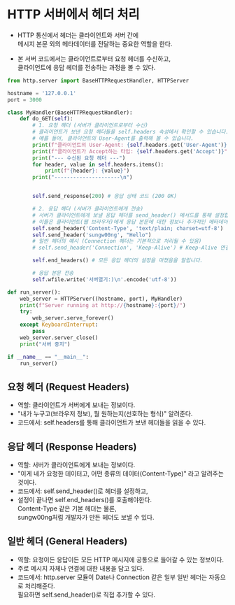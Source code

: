 #  HTTP 서버에서 헤더 처리
- HTTP 통신에서 헤더는 클라이언트와 서버 간에  <br>
메시지 본문 외의 메타데이터를 전달하는 중요한 역할을 한다. <br>

- 본 서버 코드에서는 클라이언트로부터 요청 헤더를 수신하고, <br>
클라이언트에 응답 헤더를 전송하는 과정을 볼 수 있다. <br>
```python
from http.server import BaseHTTPRequestHandler, HTTPServer

hostname = '127.0.0.1'
port = 3000

class MyHandler(BaseHTTPRequestHandler):
    def do_GET(self):
        # 1. 요청 헤더 (서버가 클라이언트로부터 수신)
        # 클라이언트가 보낸 요청 헤더들을 self.headers 속성에서 확인할 수 있습니다.
        # 예를 들어, 클라이언트의 User-Agent를 출력해 볼 수 있습니다.
        print(f"클라이언트의 User-Agent: {self.headers.get('User-Agent')}")
        print(f"클라이언트가 Accept하는 타입: {self.headers.get('Accept')}")
        print("--- 수신된 요청 헤더 ---")
        for header, value in self.headers.items():
            print(f"{header}: {value}")
        print("---------------------\n")


        self.send_response(200) # 응답 상태 코드 (200 OK)

        # 2. 응답 헤더 (서버가 클라이언트에게 전송)
        # 서버가 클라이언트에게 보낼 응답 헤더를 send_header() 메서드를 통해 설정합니다.
        # 이들은 클라이언트(웹 브라우저)에게 응답 본문에 대한 정보나 추가적인 메타데이터를 제공합니다.
        self.send_header('Content-Type', 'text/plain; charset=utf-8')
        self.send_header('sungw00ng', "Hello")
        # 일반 헤더의 예시 (Connection 헤더는 기본적으로 처리될 수 있음)
        # self.send_header('Connection', 'Keep-Alive') # Keep-Alive 연결 유지 지시

        self.end_headers() # 모든 응답 헤더의 설정을 마쳤음을 알립니다.

        # 응답 본문 전송
        self.wfile.write('서버열기:)\n'.encode('utf-8'))

def run_server():
    web_server = HTTPServer((hostname, port), MyHandler)
    print(f"Server running at http://{hostname}:{port}/")
    try:
        web_server.serve_forever()
    except KeyboardInterrupt:
        pass
    web_server.server_close()
    print("서버 중지")

if __name__ == "__main__":
    run_server()
```

## 요청 헤더 (Request Headers)
- 역할: 클라이언트가 서버에게 보내는 정보이다. <br>
- "내가 누구고(브라우저 정보), 뭘 원하는지(선호하는 형식)" 알려준다. <br>
- 코드에서: self.headers를 통해 클라이언트가 보낸 헤더들을 읽을 수 있다. <br>

## 응답 헤더 (Response Headers) 
- 역할: 서버가 클라이언트에게 보내는 정보이다. <br>
- "이게 네가 요청한 데이터고, 어떤 종류의 데이터(Content-Type)" 라고 알려주는 것이다. <br>
- 코드에서: self.send_header()로 헤더를 설정하고,  <br>
- 설정이 끝나면 self.end_headers()를 호출해야한다. <br>
Content-Type 같은 기본 헤더는 물론,  <br>
sungw00ng처럼 개발자가 만든 헤더도 보낼 수 있다. <br>

## 일반 헤더 (General Headers)
- 역할: 요청이든 응답이든 모든 HTTP 메시지에 공통으로 들어갈 수 있는 정보이다. <br>
- 주로 메시지 자체나 연결에 대한 내용을 담고 있다. <br>
- 코드에서: http.server 모듈이 Date나 Connection 같은 일부 일반 헤더는 자동으로 처리해준다. <br>
필요하면 self.send_header()로 직접 추가할 수 있다. <br>
 
